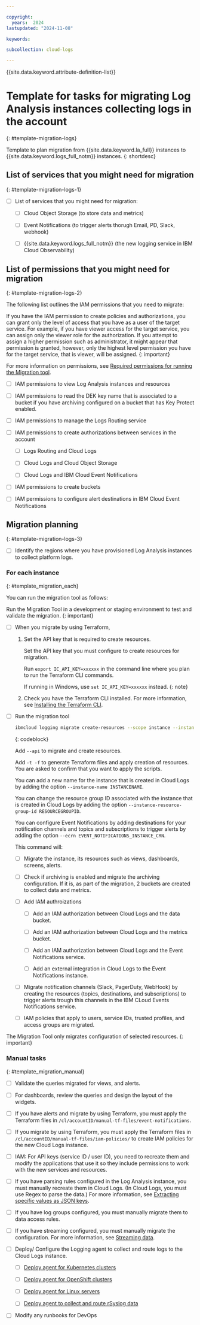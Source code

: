 ```yaml
---

copyright:
  years:  2024
lastupdated: "2024-11-08"

keywords:

subcollection: cloud-logs

---
```


{{site.data.keyword.attribute-definition-list}}

# Template for tasks for migrating Log Analysis instances collecting logs in the account
{: #template-migration-logs}

Template to plan migration from {{site.data.keyword.la_full}} instances to {{site.data.keyword.logs_full_notm}} instances.
{: shortdesc}

## List of services that you might need for migration
{: #template-migration-logs-1}

- [ ] List of services that you might need for migration:

    - [ ] Cloud Object Storage (to store data and metrics)

    - [ ] Event Notifications (to trigger alerts thorugh Email, PD, Slack, webhook)

    - [ ] {{site.data.keyword.logs_full_notm}} (the new logging service in IBM Cloud Observability)

## List of permissions that you might need for migration
{: #template-migration-logs-2}

The following list outlines the IAM permissions that you need to migrate:

If you have the IAM permission to create policies and authorizations, you can grant only the level of access that you have as a user of the target service. For example, if you have viewer access for the target service, you can assign only the viewer role for the authorization. If you attempt to assign a higher permission such as administrator, it might appear that permission is granted, however, only the highest level permission you have for the target service, that is viewer, will be assigned.
{: important}

For more information on permissions, see [Required permissions for running the Migration tool](/docs/cloud-logs?topic=cloud-logs-migration-permissions).

- [ ] IAM permissions to view Log Analysis instances and resources

- [ ] IAM permissions to read the DEK key name that is associated to a bucket if you have archiving configured on a bucket that has Key Protect enabled.

- [ ] IAM permissions to manage the Logs Routing service

- [ ] IAM permissions to create authorizations between services in the account

    - [ ] Logs Routing and Cloud Logs

    - [ ] Cloud Logs and Cloud Object Storage

    - [ ] Cloud Logs and IBM Cloud Event Notifications

- [ ] IAM permissions to create buckets

- [ ] IAM permissions to configure alert destinations in IBM Cloud Event Notifications



## Migration planning
{: #template-migration-logs-3}

- [ ] Identify the regions where you have provisioned Log Analysis instances to collect platform logs.

### For each instance
{: #template_migration_each}

You can run the migration tool as follows:

Run the Migration Tool in a development or staging environment to test and validate the migration.
{: important}

- [ ] When you migrate by using Terraform,

    1. Set the API key that is required to create resources.

        Set the API key that you must configure to create resources for migration.

        Run `export IC_API_KEY=xxxxxx` in the command line where you plan to run the Terraform CLI commands.

        If running in Windows, use `set IC_API_KEY=xxxxxx` instead.
        {: note}

    2. Check you have the Terraform CLI installed. For more information, see [Installing the Terraform CLI](/docs/ibm-cloud-provider-for-terraform?topic=ibm-cloud-provider-for-terraform-getting-started#tf_installation_step).

- [ ] Run the migration tool

    ```sh
    ibmcloud logging migrate create-resources --scope instance --instance-crn xxx [--instance-name INSTANCENAME] [--instance-resource-group-id RESOURCEGROUPID] [--ecrn EVENT_NOTIFICATIONS_INSTANCE_CRN] [--api]|[-t -f]
    ```
    {: codeblock}

    Add `--api` to migrate and create resources.

    Add `-t -f` to generate Terraform files and apply creation of resources. You are asked to confirm that you want to apply the scripts.

    You can add a new name for the instance that is created in Cloud Logs by adding the option `--instance-name INSTANCENAME`.

    You can change the resource group ID associated with the instance that is created in Cloud Logs by adding the option `--instance-resource-group-id RESOURCEGROUPID`.

    You can configure Event Notifications by adding destinations for your notification channels and topics and subscriptions to trigger alerts by adding the option `--ecrn EVENT_NOTIFICATIONS_INSTANCE_CRN`.

    This command will:

    - [ ] Migrate the instance, its resources such as views, dashboards, screens, alerts.

    - [ ] Check if archiving is enabled and migrate the archiving configuration. If it is, as part of the migration, 2 buckets are created to collect data and metrics.

    - [ ] Add IAM authroizations

        - [ ] Add an IAM authorization between Cloud Logs and the data bucket.

        - [ ] Add an IAM authorization between Cloud Logs and the metrics bucket.

        - [ ] Add an IAM authorization between Cloud Logs and the Event Notifications service.

        - [ ]  Add an external integration in Cloud Logs to the Event Notifications instance.

    - [ ] Migrate notification channels (Slack, PagerDuty, WebHook) by creating the resources (topics, destinations, and subscriptions) to trigger alerts trough this channels in the IBM CLoud Events Notifications service.

    - [ ] IAM policies that apply to users, service IDs, trusted profiles, and access groups are migrated.

The Migration Tool only migrates configuration of selected resources.
{: important}

### Manual tasks
{: #template_migration_manual}

- [ ] Validate the queries migrated for views, and alerts.

- [ ] For dashboards, review the queries and design the layout of the widgets.

- [ ] If you have alerts and migrate by using Terraform, you must apply the Terraform files in `/cl/accountID/manual-tf-files/event-notifications`.

- [ ] If you migrate by using Terraform, you must apply the Terraform files in `/cl/accountID/manual-tf-files/iam-policies/` to create IAM policies for the new Cloud Logs instance.

- [ ] IAM: For API keys (service ID / user ID), you need to recreate them and modify the applications that use it so they include permissions to work with the new services and resources.

- [ ] If you have parsing rules configured in the Log Analysis instance, you must manually recreate them in Cloud Logs. (In Cloud Logs, you must use Regex to parse the data.) For more information, see [Extracting specific values as JSON keys](/docs/cloud-logs?topic=cloud-logs-parse-extract-rule).

- [ ] If you have log groups configured, you must manually migrate them to data access rules.

- [ ] If you have streaming configured, you must manually migrate the configuration. For more information, see [Streaming data](/docs/cloud-logs?topic=cloud-logs-streaming).

- [ ] Deploy/ Configure the Logging agent to collect and route logs to the Cloud Logs instance.

    - [ ] [Deploy agent for Kubernetes clusters](/docs/cloud-logs?topic=cloud-logs-agent-helm-kube-deploy)

    - [ ] [Deploy agent for OpenShift clusters](/docs/cloud-logs?topic=cloud-logs-agent-helm-os-deploy)

    - [ ] [Deploy agent for Linux servers](/docs/cloud-logs?topic=cloud-logs-agent-linux)

    - [ ] [Deploy agent to collect and route rSyslog data](/docs/cloud-logs?topic=cloud-logs-agent-rsyslog)

- [ ] Modify any runbooks for DevOps
